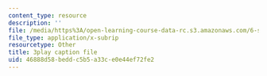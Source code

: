 ```yaml
---
content_type: resource
description: ''
file: /media/https%3A/open-learning-course-data-rc.s3.amazonaws.com/6-s095-programming-for-the-puzzled-january-iap-2018/46888d58beddc5b5a33ce0e44ef72fe2_Fp7usgx_CvM.srt
file_type: application/x-subrip
resourcetype: Other
title: 3play caption file
uid: 46888d58-bedd-c5b5-a33c-e0e44ef72fe2
---
```

